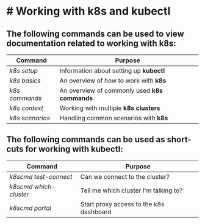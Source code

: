 # # Working with k8s and kubectl

## The following commands can be used to view documentation related to working with k8s:

| Command | Purpose |
| -- | -- |
| _k8s setup_ | Information about setting up **kubectl** |
| _k8s basics_ | An overview of how to work with **k8s** |
| _k8s commands_ | An overview of commonly used **k8s commands** |
| _k8s context_ | Working with multiple **k8s clusters** |
| _k8s scenarios_ | Handling common scenarios with **k8s** |

## The following commands can be used as short-cuts for working with kubectl:

| Command | Purpose |
| -- | -- |
| _k8scmd test-connect_ | Can we connect to the cluster? |
| _k8scmd which-cluster_ | Tell me which cluster I'm talking to? |
| _k8scmd portal_ | Start proxy access to the k8s dashboard |